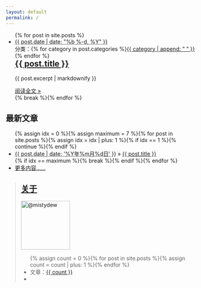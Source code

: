 ```yaml
---
layout: default
permalink: /
---
```


<div class="home-left">
  <ul class="post-list">
    <!-- This loops through the site posts -->{% for post in site.posts %}<li>
      <span class="post-meta"><abbr title="{{ post.date | date_to_xmlschema }}">{{ post.date | date: "%b %-d, %Y" }}</abbr></span>
      <span style="float:right;">分类：{% for category in post.categories %}<a class="category" href="{{ site.category }}#{{ category }}">{{ category | append: " " }}</a>{% endfor %}</span>
      <h2>
        <a class="post-link" href="{{ post.url }}">{{ post.title }}</a>
      </h2>
      <div class="excerpt">
        <p>{{ post.excerpt | markdownify }}</p>
      </div>
      <footer>
        <a class="readmore" href="{{ post.url }}">阅读全文 &raquo;</a>
      </footer>
    </li>{% break %}{% endfor %}
  </ul>
  <h2 class="page-heading">最新文章</h2>
  <ul class="post-list-more">
    <!-- This loops through the site posts -->{% assign idx = 0 %}{% assign maximum = 7 %}{% for post in site.posts %}{% assign idx = idx | plus: 1 %}{% if idx == 1 %}{% continue %}{% endif %}
    <li>
      <span><abbr title="{{ post.date | date_to_xmlschema }}">{{ post.date | date: '%Y年%m月%d日' }}</abbr> &raquo; </span>
      <a href="{{ post.url }}">{{ post.title }}</a>
    </li>{% if idx == maximum %}{% break %}{% endif %}{% endfor %}
    <li>
      <footer>
        <a class="readmore" href="{{ site.blog }}">更多内容……</a>
      </footer>
    </li>
  </ul>
</div>
<div class="home-right">
  <script src='https://www.intensedebate.com/widgets/acctComment/{{ site.site_id }}/2' defer="defer" type='text/javascript'> </script>
  <blockquote class="profile">
    <h2>
      <a href="{{ site.about }}" title="{{ site.name }}">关于</a>
    </h2>
    <div>
      <a href="https://github.com/{{ site.github }}" target="_blank"><img class="border" height="128" width="128" alt="@mistydew" src="https://avatars0.githubusercontent.com/u/29818825"></a>
    </div>
    <ul>{% assign count = 0 %}{% for post in site.posts %}{% assign count = count | plus: 1 %}{% endfor %}
      <li>文章：<a href="{{ site.archive }}">{{ count }}</a></li>
      <li><script type='text/javascript' defer='defer' src='https://www.intensedebate.com/widgets/blogStats/{{ site.site_id }}'></script></li>
    </ul>
  </blockquote>
</div>